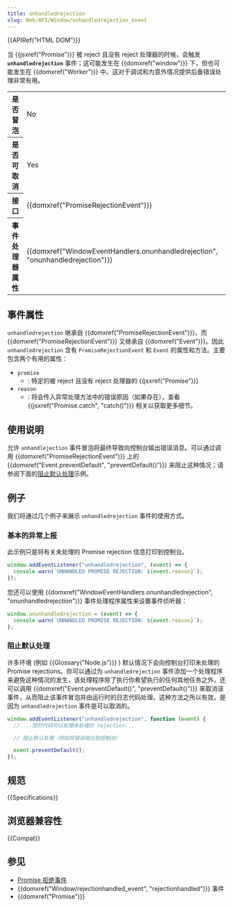 ```yaml
---
title: unhandledrejection
slug: Web/API/Window/unhandledrejection_event
---
```


{{APIRef("HTML DOM")}}

当 {{jsxref("Promise")}} 被 reject 且没有 reject 处理器的时候，会触发 **`unhandledrejection`** 事件；这可能发生在 {{domxref("window")}} 下，但也可能发生在 {{domxref("Worker")}} 中。这对于调试和为意外情况提供后备错误处理非常有用。

<table class="properties">
  <tbody>
    <tr>
      <th scope="row">是否冒泡</th>
      <td>No</td>
    </tr>
    <tr>
      <th scope="row">是否可取消</th>
      <td>Yes</td>
    </tr>
    <tr>
      <th scope="row">接口</th>
      <td>{{domxref("PromiseRejectionEvent")}}</td>
    </tr>
    <tr>
      <th scope="row">事件处理器属性</th>
      <td>
        {{domxref("WindowEventHandlers.onunhandledrejection", "onunhandledrejection")}}
      </td>
    </tr>
  </tbody>
</table>

## 事件属性

`unhandledrejection` 继承自 {{domxref("PromiseRejectionEvent")}}，而 {{domxref("PromiseRejectionEvent")}} 又继承自 {{domxref("Event")}}。因此`unhandledrejection` 含有 `PromiseRejectionEvent` 和 `Event` 的属性和方法。主要包含两个有用的属性：

- `promise`
  - : 特定的被 reject 且没有 reject 处理器的 {{jsxref("Promise")}}
- `reason`
  - : 将会传入异常处理方法中的错误原因（如果存在），查看 {{jsxref("Promise.catch", "catch()")}} 相关以获取更多细节。

## 使用说明

允许 `unhandlejection` 事件冒泡将最终导致向控制台输出错误消息。可以通过调用 {{domxref("PromiseRejectionEvent")}} 上的 {{domxref("Event.preventDefault", "preventDefault()")}} 来阻止这种情况；请参阅下面的[阻止默认处理](#阻止默认处理)示例。

## 例子

我们将通过几个例子来展示 `unhandledrejection` 事件的使用方式。

### 基本的异常上报

此示例只是将有关未处理的 Promise rejection 信息打印到控制台。

```js
window.addEventListener("unhandledrejection", (event) => {
  console.warn(`UNHANDLED PROMISE REJECTION: ${event.reason}`);
});
```

您还可以使用 {{domxref("WindowEventHandlers.onunhandledrejection", "onunhandledrejection")}} 事件处理程序属性来设置事件侦听器：

```js
window.onunhandledrejection = (event) => {
  console.warn(`UNHANDLED PROMISE REJECTION: ${event.reason}`);
};
```

### 阻止默认处理

许多环境 (例如 {{Glossary("Node.js")}} ) 默认情况下会向控制台打印未处理的 Promise rejections。你可以通过为 `unhandledrejection` 事件添加一个处理程序来避免这种情况的发生，该处理程序除了执行你希望执行的任何其他任务之外，还可以调用 {{domxref("Event.preventDefault()", "preventDefault()")}} 来取消该事件，从而阻止该事件冒泡并由运行时的日志代码处理。这种方法之所以有效，是因为 `unhandledrejection` 事件是可以取消的。

```js
window.addEventListener("unhandledrejection", function (event) {
  // ...您的代码可以处理未处理的 rejection...

  // 阻止默认处理（例如将错误输出到控制台）

  event.preventDefault();
});
```

## 规范

{{Specifications}}

## 浏览器兼容性

{{Compat}}

## 参见

- [Promise 拒绝事件](/zh-CN/docs/Web/JavaScript/Guide/Using_promises#promise_拒绝事件)
- {{domxref("Window/rejectionhandled_event", "rejectionhandled")}} 事件
- {{domxref("Promise")}}
